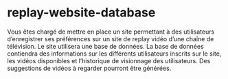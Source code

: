 # replay-website-database

Vous êtes chargé de mettre en place un site permettant à des utilisateurs d’enregistrer ses
préférences sur un site de replay vidéo d’une chaîne de télévision. Le site utilisera une base de
données. La base de données contiendra des informations sur les différents utilisateurs inscrits sur le
site, les vidéos disponibles et l’historique de visionnage des utilisateurs. Des suggestions de vidéos
à regarder pourront être générées.
